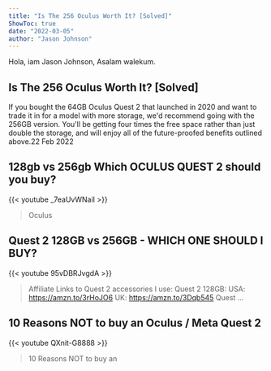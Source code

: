 ```yaml
---
title: "Is The 256 Oculus Worth It? [Solved]"
ShowToc: true 
date: "2022-03-05"
author: "Jason Johnson" 
---
```


Hola, iam Jason Johnson, Asalam walekum.
## Is The 256 Oculus Worth It? [Solved]
If you bought the 64GB Oculus Quest 2 that launched in 2020 and want to trade it in for a model with more storage, we'd recommend going with the 256GB version. You'll be getting four times the free space rather than just double the storage, and will enjoy all of the future-proofed benefits outlined above.22 Feb 2022

## 128gb vs 256gb Which OCULUS QUEST 2 should you buy?
{{< youtube _7eaUvWNaiI >}}
>Oculus

## Quest 2 128GB vs 256GB - WHICH ONE SHOULD I BUY?
{{< youtube 95vDBRJvgdA >}}
>Affiliate Links to Quest 2 accessories I use: Quest 2 128GB: USA: https://amzn.to/3rHoJO6 UK: https://amzn.to/3Dqb545 Quest ...

## 10 Reasons NOT to buy an Oculus / Meta Quest 2
{{< youtube QXnit-G8888 >}}
>10 Reasons NOT to buy an 

